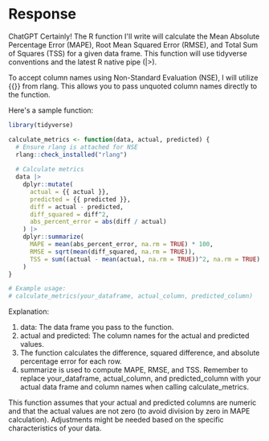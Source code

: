# Response

ChatGPT
Certainly! The R function I'll write will calculate the Mean Absolute Percentage Error (MAPE), Root Mean Squared Error (RMSE), and Total Sum of Squares (TSS) for a given data frame. This function will use tidyverse conventions and the latest R native pipe (|>).

To accept column names using Non-Standard Evaluation (NSE), I will utilize {{}} from rlang. This allows you to pass unquoted column names directly to the function.

Here's a sample function:

```r
library(tidyverse)

calculate_metrics <- function(data, actual, predicted) {
  # Ensure rlang is attached for NSE
  rlang::check_installed("rlang")
  
  # Calculate metrics
  data |> 
    dplyr::mutate(
      actual = {{ actual }},
      predicted = {{ predicted }},
      diff = actual - predicted,
      diff_squared = diff^2,
      abs_percent_error = abs(diff / actual)
    ) |> 
    dplyr::summarize(
      MAPE = mean(abs_percent_error, na.rm = TRUE) * 100,
      RMSE = sqrt(mean(diff_squared, na.rm = TRUE)),
      TSS = sum((actual - mean(actual, na.rm = TRUE))^2, na.rm = TRUE)
    )
}

# Example usage:
# calculate_metrics(your_dataframe, actual_column, predicted_column)
```

Explanation:

1. data: The data frame you pass to the function.
2. actual and predicted: The column names for the actual and predicted values.
3. The function calculates the difference, squared difference, and absolute percentage error for each row.
4. summarize is used to compute MAPE, RMSE, and TSS.
Remember to replace your_dataframe, actual_column, and predicted_column with your actual data frame and column names when calling calculate_metrics.

This function assumes that your actual and predicted columns are numeric and that the actual values are not zero (to avoid division by zero in MAPE calculation). Adjustments might be needed based on the specific characteristics of your data.